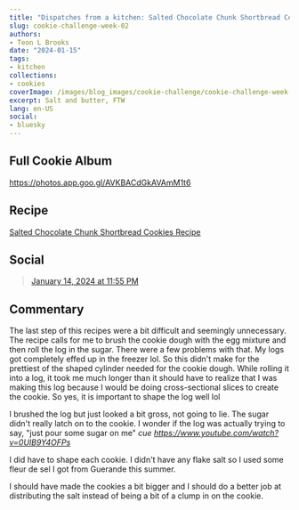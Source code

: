 ```yaml
---
title: "Dispatches from a kitchen: Salted Chocolate Chunk Shortbread Cookie"
slug: cookie-challenge-week-02
authors:
- Teon L Brooks
date: "2024-01-15"
tags:
- kitchen
collections:
- cookies
coverImage: /images/blog_images/cookie-challenge/cookie-challenge-week-02.jpg
excerpt: Salt and butter, FTW
lang: en-US
social:
- bluesky
---
```

<script> import Callout from '$lib/components/Callout.svelte'; </script>

<Callout>
<h2>Full Cookie Album</h2>

<https://photos.app.goo.gl/AVKBACdGkAVAmM1t6>
</Callout>

## Recipe

[Salted Chocolate Chunk Shortbread Cookies Recipe](https://cooking.nytimes.com/recipes/1019152-salted-chocolate-chunk-shortbread-cookies)

## Social

<blockquote class="bluesky-embed" data-bluesky-uri="at://did:plc:yl7wcldipsfnjdww2jg5mnrv/app.bsky.feed.post/3kiyndjcofe2m" data-bluesky-cid="bafyreihoh6zinjfhp363kyz2t5rsl5ckgaqks3u437dhikqncly2lkjd6e"><a href="https://bsky.app/profile/did:plc:yl7wcldipsfnjdww2jg5mnrv/post/3kiyndjcofe2m?ref_src=embed">January 14, 2024 at 11:55 PM</a></blockquote>

## Commentary

The last step of this recipes were a bit difficult and seemingly unnecessary. The recipe calls for me to brush the cookie dough with the egg mixture and then roll the log in the sugar.
There were a few problems with that. My logs got completely effed up in the freezer lol. So this didn't make for the prettiest of the shaped cylinder needed for the cookie dough. While rolling it into a log, it took me much longer than it should have to realize that I was making this log because I would be doing cross-sectional slices to create the cookie. So yes, it is important to shape the log well lol

I brushed the log but just looked a bit gross, not going to lie. The sugar didn't really latch on to the cookie. I wonder if the log was actually trying to say, "just pour some sugar on me" *cue https://www.youtube.com/watch?v=0UIB9Y4OFPs*

I did have to shape each cookie. I didn't have any flake salt so I used some fleur de sel I got from Guerande this summer.

I should have made the cookies a bit bigger and I should do a better job at distributing the salt instead of being a bit of a clump in on the cookie.

<!-- ## Photos -->
